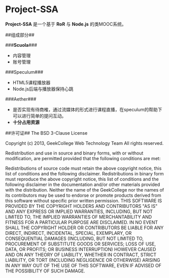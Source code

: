 Project-SSA
===========

**Project-SSA** 是一个基于 **RoR** 与 **Node.js** 的类MOOC系统。

##组成部分##

###**Scuola**###
* 内容管理
* 账号管理

###Speculum###
* HTML5课程播放器
* Node.js后端与播放器保持心跳

###Aether###
* 是否实现有待商榷，通过流媒体的形式进行课程直播，在speculum的帮助下可以进行简单的提问互动。
* **十分占用资源**

##许可证##
The BSD 3-Clause License

Copyright (c) 2013, GeekCollege Web Technology Team
All rights reserved.

Redistribution and use in source and binary forms, with or without modification, are permitted provided that the following conditions are met:

Redistributions of source code must retain the above copyright notice, this list of conditions and the following disclaimer.
Redistributions in binary form must reproduce the above copyright notice, this list of conditions and the following disclaimer in the documentation and/or other materials provided with the distribution.
Neither the name of the GeekCollege nor the names of its contributors may be used to endorse or promote products derived from this software without specific prior written permission.
THIS SOFTWARE IS PROVIDED BY THE COPYRIGHT HOLDERS AND CONTRIBUTORS "AS IS" AND ANY EXPRESS OR IMPLIED WARRANTIES, INCLUDING, BUT NOT LIMITED TO, THE IMPLIED WARRANTIES OF MERCHANTABILITY AND FITNESS FOR A PARTICULAR PURPOSE ARE DISCLAIMED. IN NO EVENT SHALL THE COPYRIGHT HOLDER OR CONTRIBUTORS BE LIABLE FOR ANY DIRECT, INDIRECT, INCIDENTAL, SPECIAL, EXEMPLARY, OR CONSEQUENTIAL DAMAGES (INCLUDING, BUT NOT LIMITED TO, PROCUREMENT OF SUBSTITUTE GOODS OR SERVICES; LOSS OF USE, DATA, OR PROFITS; OR BUSINESS INTERRUPTION) HOWEVER CAUSED AND ON ANY THEORY OF LIABILITY, WHETHER IN CONTRACT, STRICT LIABILITY, OR TORT (INCLUDING NEGLIGENCE OR OTHERWISE) ARISING IN ANY WAY OUT OF THE USE OF THIS SOFTWARE, EVEN IF ADVISED OF THE POSSIBILITY OF SUCH DAMAGE.
